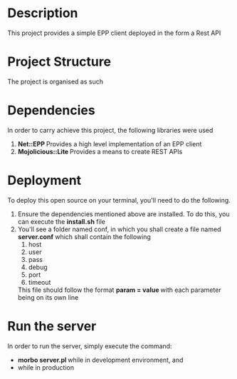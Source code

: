 # Description 
This project provides a simple EPP client deployed in the form a Rest API

# Project Structure
The project is organised as such

# Dependencies
In order to carry achieve this project, the following libraries were used

<ol>
  <li><b>Net::EPP </b> Provides a high level implementation of an EPP client</li> 
  <li><b>Mojolicious::Lite </b> Provides a means to create REST APIs </li>
</ol>

# Deployment
To deploy this open source on your terminal, you'll need to do the following.

<ol>
  <li>Ensure the dependencies mentioned above are installed. To do this, you can execute the <b>install.sh</b> file</li>
  <li>You'll see a folder named conf, in which you shall create a file named <b>server.conf</b> which shall contain the following
  <ol>
    <li>host</li>
    <li>user</li>
    <li>pass</li>
    <li>debug</li>
    <li>port</li>
    <li>timeout</li>
  </ol>
  This file should follow the format <b> param = value </b> with each parameter being on its own line
  </li>
</ol>

# Run the server
In order to run the server, simply execute the command: 
<ul>
  <li><b> morbo server.pl </b> while in development environment, and </li>
  <li><b></b> while in production</li>
</ul>
